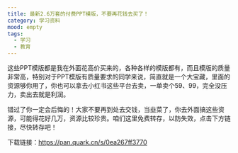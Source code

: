 ```yaml
---
title: 最新2.6万套的付费PPT模版，不要再花钱去买了！
category: 学习资料
mood: empty
tags:
  - 学习
  - 教育
---
```





这些PPT模版都是我在外面花高价买来的，各种各样的模版都有，而且模版的质量非常高，特别对于PPT模版有质量要求的同学来说，简直就是一个大宝藏，里面的资源够你用了，你也可以拿去小红书这些平台去卖，一单卖个59、99，完全没压力，卖出去就是利润。

错过了你一定会后悔的！大家不要再到处去交钱，当韭菜了，你去外面搞这些资源，可能得花好几万，资源比较珍贵。咱们这里免费转存，以防失效，点击下方链接，尽快转存吧！

下载链接：https://pan.quark.cn/s/0ea267ff3770








